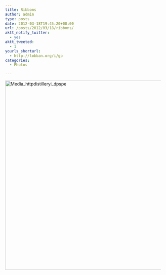 ```yaml
---
title: Ribbons
author: admin
type: posts
date: 2012-03-18T19:45:20+00:00
url: /posts/2012/03/18/ribbons/
aktt_notify_twitter:
  - yes
aktt_tweeted:
  - 1
yourls_shorturl:
  - http://lobban.org/i/gp
categories:
  - Photos

---
```

<div class='posterous_autopost'>
  <a href="http://instagr.am/p/IU3JBmKlt3/"></p> 
  
  <div class='p_embed p_image_embed'>
    <a href="http://getfile3.posterous.com/getfile/files.posterous.com/nonimage/nCublhshJixrhacduAIxsrAuEvdqaeJdHJCvkdFrjhomIzExujzqcaxpqHiJ/media_httpdistilleryi_dpspE.jpg.scaled1000.jpg"><img alt="Media_httpdistilleryi_dpspe" height="612" src="https://getfile3.posterous.com/getfile/files.posterous.com/nonimage/nCublhshJixrhacduAIxsrAuEvdqaeJdHJCvkdFrjhomIzExujzqcaxpqHiJ/media_httpdistilleryi_dpspE.jpg.scaled1000.jpg" width="612" /></a>
  </div>
  
  <p>
    </a></div>